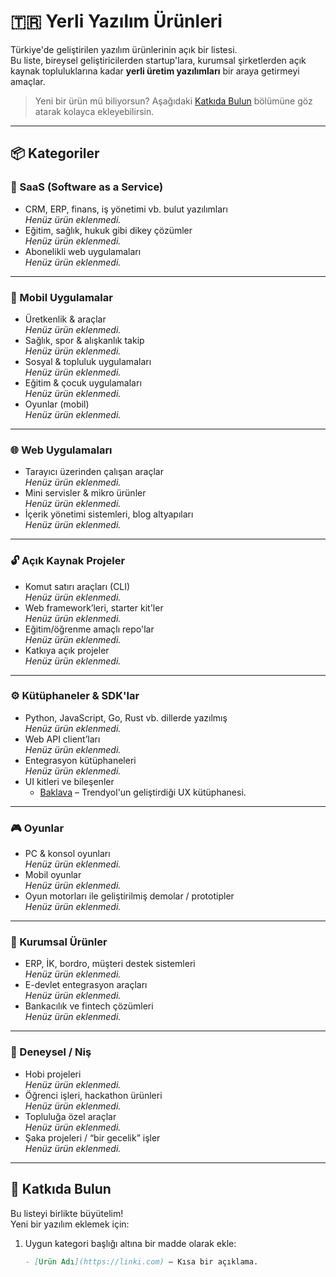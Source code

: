 # 🇹🇷 Yerli Yazılım Ürünleri

Türkiye'de geliştirilen yazılım ürünlerinin açık bir listesi.  
Bu liste, bireysel geliştiricilerden startup'lara, kurumsal şirketlerden açık kaynak topluluklarına kadar **yerli üretim yazılımları** bir araya getirmeyi amaçlar.

> Yeni bir ürün mü biliyorsun? Aşağıdaki [Katkıda Bulun](#katkıda-bulun) bölümüne göz atarak kolayca ekleyebilirsin.

---

## 📦 Kategoriler

### 🧠 SaaS (Software as a Service)
- CRM, ERP, finans, iş yönetimi vb. bulut yazılımları  
  _Henüz ürün eklenmedi._
- Eğitim, sağlık, hukuk gibi dikey çözümler  
  _Henüz ürün eklenmedi._
- Abonelikli web uygulamaları  
  _Henüz ürün eklenmedi._

---

### 📱 Mobil Uygulamalar
- Üretkenlik & araçlar  
  _Henüz ürün eklenmedi._
- Sağlık, spor & alışkanlık takip  
  _Henüz ürün eklenmedi._
- Sosyal & topluluk uygulamaları  
  _Henüz ürün eklenmedi._
- Eğitim & çocuk uygulamaları  
  _Henüz ürün eklenmedi._
- Oyunlar (mobil)  
  _Henüz ürün eklenmedi._

---

### 🌐 Web Uygulamaları
- Tarayıcı üzerinden çalışan araçlar  
  _Henüz ürün eklenmedi._
- Mini servisler & mikro ürünler  
  _Henüz ürün eklenmedi._
- İçerik yönetimi sistemleri, blog altyapıları  
  _Henüz ürün eklenmedi._

---

### 🔓 Açık Kaynak Projeler
- Komut satırı araçları (CLI)  
  _Henüz ürün eklenmedi._
- Web framework’leri, starter kit'ler  
  _Henüz ürün eklenmedi._
- Eğitim/öğrenme amaçlı repo'lar  
  _Henüz ürün eklenmedi._
- Katkıya açık projeler  
  _Henüz ürün eklenmedi._

---

### ⚙️ Kütüphaneler & SDK'lar
- Python, JavaScript, Go, Rust vb. dillerde yazılmış  
  _Henüz ürün eklenmedi._
- Web API client’ları  
  _Henüz ürün eklenmedi._
- Entegrasyon kütüphaneleri  
  _Henüz ürün eklenmedi._
- UI kitleri ve bileşenler  
   - [Baklava](https://github.com/Trendyol/baklava) – Trendyol'un geliştirdiği UX kütüphanesi.

---

### 🎮 Oyunlar
- PC & konsol oyunları  
  _Henüz ürün eklenmedi._
- Mobil oyunlar  
  _Henüz ürün eklenmedi._
- Oyun motorları ile geliştirilmiş demolar / prototipler  
  _Henüz ürün eklenmedi._

---

### 💼 Kurumsal Ürünler
- ERP, İK, bordro, müşteri destek sistemleri  
  _Henüz ürün eklenmedi._
- E-devlet entegrasyon araçları  
  _Henüz ürün eklenmedi._
- Bankacılık ve fintech çözümleri  
  _Henüz ürün eklenmedi._

---

### 🧪 Deneysel / Niş
- Hobi projeleri  
  _Henüz ürün eklenmedi._
- Öğrenci işleri, hackathon ürünleri  
  _Henüz ürün eklenmedi._
- Topluluğa özel araçlar  
  _Henüz ürün eklenmedi._
- Şaka projeleri / “bir gecelik” işler  
  _Henüz ürün eklenmedi._

---

## 🤝 Katkıda Bulun

Bu listeyi birlikte büyütelim!  
Yeni bir yazılım eklemek için:

1. Uygun kategori başlığı altına bir madde olarak ekle:
   ```markdown
   - [Ürün Adı](https://linki.com) – Kısa bir açıklama.

